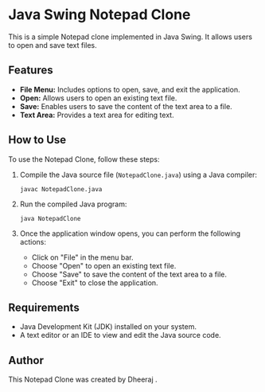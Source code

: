 # Java Swing Notepad Clone

This is a simple Notepad clone implemented in Java Swing. It allows users to open and save text files.

## Features

- **File Menu:** Includes options to open, save, and exit the application.
- **Open:** Allows users to open an existing text file.
- **Save:** Enables users to save the content of the text area to a file.
- **Text Area:** Provides a text area for editing text.

## How to Use

To use the Notepad Clone, follow these steps:

1. Compile the Java source file (`NotepadClone.java`) using a Java compiler:

    ```
    javac NotepadClone.java
    ```

2. Run the compiled Java program:

    ```
    java NotepadClone
    ```

3. Once the application window opens, you can perform the following actions:
   - Click on "File" in the menu bar.
   - Choose "Open" to open an existing text file.
   - Choose "Save" to save the content of the text area to a file.
   - Choose "Exit" to close the application.

## Requirements

- Java Development Kit (JDK) installed on your system.
- A text editor or an IDE to view and edit the Java source code.


## Author

This Notepad Clone was created by Dheeraj .

